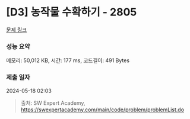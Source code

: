 # [D3] 농작물 수확하기 - 2805 

[문제 링크](https://swexpertacademy.com/main/code/problem/problemDetail.do?contestProbId=AV7GLXqKAWYDFAXB) 

### 성능 요약

메모리: 50,012 KB, 시간: 177 ms, 코드길이: 491 Bytes

### 제출 일자

2024-05-18 02:03



> 출처: SW Expert Academy, https://swexpertacademy.com/main/code/problem/problemList.do